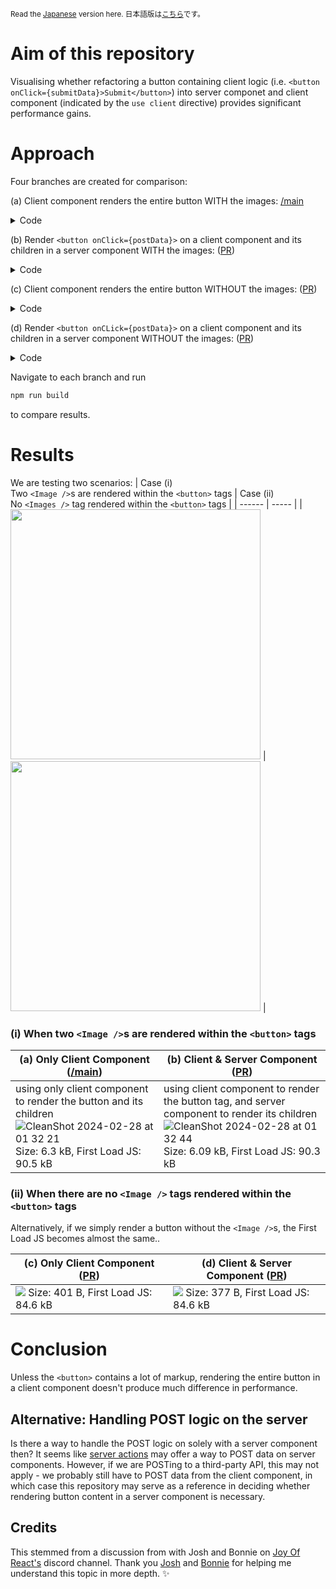 <sup>Read the [Japanese](README_JP.md) version here. 日本語版は[こちら](README_JP.md)です。</sup>
# Aim of this repository

Visualising whether refactoring a button containing client logic (i.e. `<button onClick={submitData}>Submit</button>`) into server componet and client component (indicated by the `use client` directive) provides significant performance gains.

# Approach

Four branches are created for comparison: 

(a) Client component renders the entire button WITH the images: [/main](https://github.com/sheleoni/nextJS-server-components-performance-optimization/tree/main)
<details>
  <summary>Code
</summary>
  
```jsx
// /page.js
'use client'
import styles from "./page.module.css";
import UnicornImage from "./Uni-code_Unicorn_.png";
import UnicornInTheSunImage from "./Unicorn_In_The_Sun.png";
import Image from "next/image";
const postSomeData = async () => {
    const res = await fetch('/api/sendData/', {method: 'POST'});
    window.alert("Data posted!")
}

export default function Home() {
  return (
    <main className={styles.main}>
        <button onClick={postSomeData}>
            <Image src={UnicornImage} alt={"Image of a unicorn typing on a laptop."} width={150} height={150} />
            <p>
                <Image src={UnicornInTheSunImage} alt={"Image of a unicorn at the beach."} width={300} height={300} />
            </p>
            <p>
                Submit (POST data)
            </p>
        </button>
    </main>
  );
}

```
</details>


(b) Render `<button onClick={postData}>` on a client component and its children in a server component WITH the images: ([PR](https://github.com/sheleoni/nextJS-server-components-performance-optimization/pull/1))
<details>
 <summary>
  Code
 </summary>
 
 ```jsx
 // page.js (server component)
 import styles from "./page.module.css";
import UnicornImage from "./Uni-code_Unicorn_.png";
import UnicornInTheSunImage from "./Unicorn_In_The_Sun.png";
import Image from "next/image";
import {ButtonContainer} from "@/app/components/ButtonContainer";


export default function Home() {
  return (
    <main className={styles.main}>
        <ButtonContainer>
            <Image src={UnicornImage} alt={"Image of a unicorn typing on a laptop."} width={150} height={150}/>
            <p>
                <Image src={UnicornInTheSunImage} alt={"Image of a unicorn at the beach."} width={300} height={300}/>
            </p>
            <p>
                Submit (POST data)
            </p>
        </ButtonContainer>
    </main>
  );
} 
 ```

```jsx
// ButtonContainer.jsx (Client component)
'use client'

export function ButtonContainer ({ children }) {

    const postSomeData = async () => {
        const res = await fetch('/api/sendData/', {method: 'POST'});
        window.alert("Data posted!")
    }

    return (
        <button onClick={postSomeData}>
            {children}
        </button>
    )

}
```
</details>

(c) Client component renders the entire button WITHOUT the images: ([PR](https://github.com/sheleoni/nextJS-server-components-performance-optimization/pull/2))

<details>
 <summary>
  Code
 </summary>

```jsx
// /page.js (client component)
'use client'
import styles from "./page.module.css";
const postSomeData = async () => {
    const res = await fetch('/api/sendData/', {method: 'POST'});
    window.alert("Data posted!")
}

export default function Home() {
  return (
    <main className={styles.main}>
        <button onClick={postSomeData}>
            <p>
                Submit (POST data)
            </p>
        </button>
    </main>
  );
}
```
 
</details>

(d) Render `<button onCLick={postData}>` on a client component and its children in a server component WITHOUT the images: ([PR](https://github.com/sheleoni/nextJS-server-components-performance-optimization/pull/3))

<details>
 <summary>
  Code
 </summary>

```jsx
// page.js (server component)
import styles from "./page.module.css";
import {ButtonContainer} from "@/app/components/ButtonContainer";


export default function Home() {
  return (
    <main className={styles.main}>
        <ButtonContainer>
            <p>
                Submit (POST data)
            </p>
        </ButtonContainer>
    </main>
  );
}
```

```jsx
// ButtonContainer.jsx (client component)
'use client'

export function ButtonContainer ({ children }) {

    const postSomeData = async () => {
        const res = await fetch('/api/sendData/', {method: 'POST'});
        window.alert("Data posted!")
    }

    return (
        <button onClick={postSomeData}>
            {children}
        </button>
    )

}
```
</details>

<p>Navigate to each branch and run</p>

```bash
npm run build
```
to compare results.

# Results

We are testing two scenarios: 
| Case (i) <br /> Two `<Image />`s are rendered within the `<button>` tags | Case (ii) <br /> No `<Images />` tag rendered within the `<button>` tags |
| ------ | ----- |
| <img src="https://github.com/sheleoni/nextJS-server-components-performance-optimization/assets/85994674/57150e2d-e4e2-4c97-a7f1-4be0a357cca3" height="400"> | <img src="https://github.com/sheleoni/nextJS-server-components-performance-optimization/assets/85994674/591f7d21-a360-480c-bfd2-15f57e0e345a" width="400"> |

### (i) When two `<Image />`s are rendered within the `<button>` tags
| (a) Only Client Component ([/main](https://github.com/sheleoni/nextJS-server-components-performance-optimization/tree/main))| (b) Client & Server Component ([PR](https://github.com/sheleoni/nextJS-server-components-performance-optimization/pull/1)) |
|-----------------------|---------------------------|
|using only client component to render the button and its children ![CleanShot 2024-02-28 at 01 32 21](https://github.com/sheleoni/nextJS-server-components-performance-optimization/assets/85994674/3b5ef108-4553-4b60-a7cb-54e1c4ece290) Size: 6.3 kB, First Load JS: 90.5 kB | using client component to render the button tag, and server component to render its children ![CleanShot 2024-02-28 at 01 32 44](https://github.com/sheleoni/nextJS-server-components-performance-optimization/assets/85994674/5502274f-9e08-4415-bec0-1c7fc56be114) Size: 6.09 kB, First Load JS: 90.3 kB |

### (ii) When there are no `<Image />` tags rendered within the `<button>` tags

Alternatively, if we simply render a button without the `<Image />`s, the First Load JS becomes almost the same..
 
| (c) Only Client Component ([PR](https://github.com/sheleoni/nextJS-server-components-performance-optimization/pull/2)) | (d) Client & Server Component ([PR](https://github.com/sheleoni/nextJS-server-components-performance-optimization/pull/3)) |
|------------------------------------------------------------------------------------------------------------------------|----------------------------------------------------------------------------------------------------------------------------|
|<img src="https://github.com/sheleoni/nextJS-server-components-performance-optimization/assets/85994674/08ce9d73-3248-4f40-a479-1f8321928bbd"> Size: 401 B, First Load JS: 84.6 kB| <img src="https://github.com/sheleoni/nextJS-server-components-performance-optimization/assets/85994674/aa1bee1a-3df2-4259-be6d-bda85aa2e6c3"> Size: 377 B, First Load JS: 84.6 kB|

# Conclusion

Unless the `<button>` contains a lot of markup, rendering the entire button in a client component doesn't produce much difference in performance.

## Alternative: Handling POST logic on the server

Is there a way to handle the POST logic on solely with a server component then? It seems like [server actions](https://nextjs.org/docs/app/building-your-application/data-fetching/server-actions-and-mutations) may offer a way to POST data on server components.  However, if we are POSTing to a third-party API, this may not apply - we probably still have to POST data from the client component, in which case this repository may serve as a reference in deciding whether rendering button content in a server component is necessary.  


## Credits

This stemmed from a discussion from with Josh and Bonnie on [Joy Of React's](https://www.joyofreact.com/) discord channel. Thank you [Josh](https://twitter.com/JoshWComeau) and [Bonnie](https://bonnie.dev/) for helping me understand this topic in more depth. ✨
